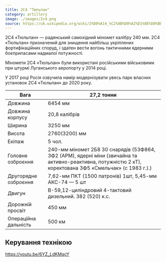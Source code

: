 ```yaml
---
title: 2С4 "Тюльпан"
category: artillery
image: ./images/2c4.png
source: https://uk.wikipedia.org/wiki/2%D0%A14_%C2%AB%D0%A2%D1%8E%D0%BB%D1%8C%D0%BF%D0%B0%D0%BD%C2%BB
---
```

2С4 «Тюльпан» — радянський самохідний міномет калібру 240 мм. 2С4 «Тюльпан» призначений для знищення найбільш укріплених фортифікаційних споруд, і здатен вести вогонь тактичними ядерними боєприпасами надмалої потужності.

Міномети 2С4 «Тюльпан» були використані російськими військовими при штурмі Луганського аеропорту у 2014 році.

У 2017 році Росія озвучила намір модернізувати увесь парк власних установок 2С4 «Тюльпан» до 2020 року. 

Вага |	27,2 тонни
------|------
Довжина |	6454 мм
Довжина корпусу |	20,8 калібрів
Ширина |	3250 мм
Висота |	2760(3200) мм
Екіпаж |	5 чол.
Головне озброєння | 240-мм міномет 2Б8 30 снарядів (53Ф864, 3Ф2 (АРМ), ядерні міни (звичайна та активно-реактивна, потужністю 2 кТ), коректована 3Ф5 «Смельчак» (с 1983 г.).)
Другорядне озброєння | 7,62-мм ПКТ (1500 патронів) 1шт, 5,45-мм АКС-74 — 5 шт
Двигун | 	В-59,12-циліндровий 4-тактовий дизельний. 382 (520) к.с.
Дорожній просвіт | 	450 мм
Операційна дальність | 500 км

## Керування технікою

https://youtu.be/6YZ_LdKMqcY